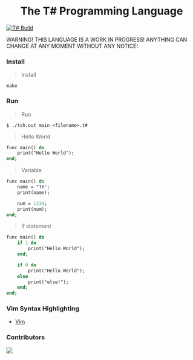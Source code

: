 <div align="center">
    <h1> The T# Programming Language</h1>
</div>

[![T# Build](https://github.com/ibukiyoshidaa/Tsharp/actions/workflows/tsharp-ci.yml/badge.svg)](https://github.com/ibukiyoshidaa/Tsharp/actions/workflows/tsharp-ci.yml)

WARNING! THIS LANGUAGE IS A WORK IN PROGRESS! ANYTHING CAN CHANGE AT ANY MOMENT WITHOUT ANY NOTICE!

<!---- Compile to C. ---->

### Install

> Install
```
make
```

### Run

> Run
```
$ ./tsh.out main <filename>.t#
```

> Hello World
```pascal
func main() do
    print("Hello World");
end;
```

> Variable
```pascal
func main() do
    name = "T#";
    print(name);

    num = 1234;
    print(num);
end;
```

> If statement
```pascal
func main() do
    if 1 do
        print("Hello World");
    end;

    if 0 do
        print("Hello World");
    else
        print("else!");
    end;
end;
```

### Vim Syntax Highlighting
- <a href="https://github.com/ibukiyoshidaa/Tsharp/blob/main/editor/tsharp.vim">Vim</a>


### Contributors

<a href="https://github.com/ibukiyoshidaa/Tsharp/graphs/contributors">
  <img src="https://contrib.rocks/image?repo=ibukiyoshidaa/Tsharp" />
</a>
